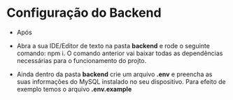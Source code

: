 # Configuração do Backend

- Após

- Abra a sua IDE/Editor de texto na pasta __backend__ e rode o seguinte comando: npm i. O comando anterior vai baixar todas as dependências necessárias para o funcionamento do projto.
- Ainda dentro da pasta __backend__ crie um arquivo __.env__ e preencha as suas informações do MySQL instalado no seu dispositivo. Para efeito de exemplo temos o arquivo __.env.example__
